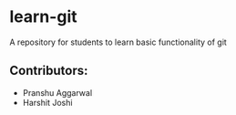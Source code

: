 # learn-git
A repository for students to learn basic functionality of git

## Contributors:

 - Pranshu Aggarwal
 - Harshit Joshi
